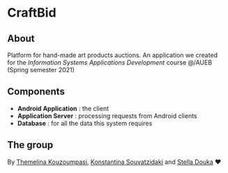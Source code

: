 # CraftBid

## About 
Platform for hand-made art products auctions. An application we created for the *Information Systems Applications Development* course @/AUEB (Spring semester 2021)

## Components
- **Android Application** : the client 
- **Application Server** : processing requests from Android clients
- **Database** : for all the data this system requires

## The group 
By [Themelina Kouzoumpasi](https://github.com/themelinaKz), [Konstantina Souvatzidaki](https://github.com/k-souvatzidaki) and [Stella Douka](https://github.com/stelladk) :heart:
